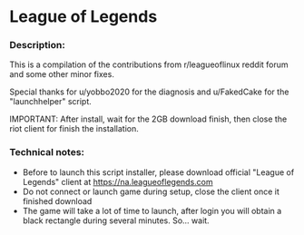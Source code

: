 # League of Legends

### Description:
This is a compilation of the contributions from r/leagueoflinux reddit forum and some other minor fixes.

Special thanks for u/yobbo2020 for the diagnosis and u/FakedCake for the "launchhelper" script.

IMPORTANT: After install, wait for the 2GB download finish, then close the riot client for finish the installation.

### Technical notes:
- Before to launch this script installer, please download official "League of Legends" client at https://na.leagueoflegends.com
- Do not connect or launch game during setup, close the client once it finished download
- The game will take a lot of time to launch, after login you will obtain a black rectangle during several minutes. So... wait.

